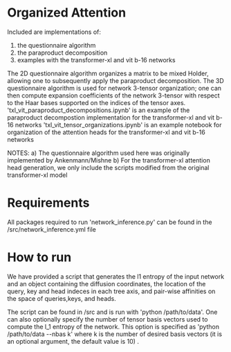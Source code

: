 
# Organized Attention

Included are implementations of:
1) the questionnaire algorithm
2) the paraproduct decomposition
3) examples with the transformer-xl and vit b-16 networks

The 2D questionnaire algorithm organizes a matrix to be mixed Holder, allowing one to subsequently apply the paraproduct decomposition.
The 3D questionnaire algorithm is used for network 3-tensor organization; one can then compute expansion coefficients of the network 3-tensor with respect to the Haar bases supported on the indices of the tensor axes.
'txl_vit_paraproduct_decompositions.ipynb' is an example of the paraproduct decompostion implementation for the transformer-xl and vit b-16 networks
'txl_vit_tensor_organizations.ipynb' is an example notebook for organization of the attention heads for the transformer-xl and vit b-16 networks

NOTES: 
a) The questionnaire algorithm used here was originally implemented by Ankenmann/Mishne
b) For the transformer-xl attention head generation, we only include the scripts modified from the original transformer-xl model

# Requirements

All packages required to run 'network_inference.py' can be found in the /src/network_inference.yml file

# How to run

We have provided a script that generates the l1 entropy of the input network and an object containing the diffusion coordinates, the location of the query, key and head indeces in each tree axis, and pair-wise affinities on the space of queries,keys, and heads.

The script can be found in /src and is run with 'python /path/to/data'. One can also optionally specify the number of tensor basis vectors used to compute the l_1 entropy of the network. This option is specified as 'python /path/to/data --nbas k' where k is the number of desired basis vectors (it is an optional argument, the default value is 10) .

